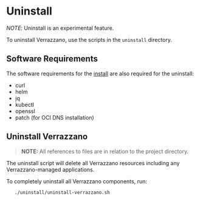 # Uninstall

*NOTE*: Uninstall is an experimental feature.  

To uninstall Verrazzano, use the scripts in the `uninstall` directory.

## Software Requirements

The software requirements for the [install](../install/README.md) are also required for the uninstall:
* curl
* helm
* jq
* kubectl
* openssl
* patch (for OCI DNS installation)

## Uninstall Verrazzano

> **NOTE:** All references to files are in relation to the project directory.

The uninstall script will delete all Verrazzano resources including any Verrazzano-managed applications.

To completely uninstall all Verrazzano components, run:
```
   ./uninstall/uninstall-verrazzano.sh
```
